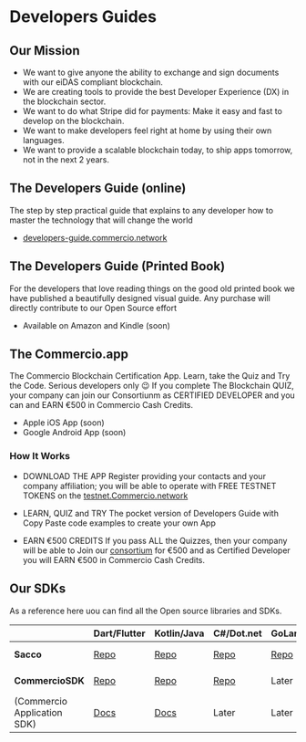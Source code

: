 # Developers Guides

## Our Mission
* We want to give anyone the ability to exchange and sign documents with our eiDAS compliant blockchain.
* We are creating tools to provide the best Developer Experience (DX) in the blockchain sector.
* We want to do what Stripe did for payments: Make it easy and fast to develop on the blockchain.  
* We want to make developers feel right at home by using their own languages. 
* We want to provide a scalable blockchain today, to ship apps tomorrow, not in the next 2 years.

## The Developers Guide (online)
The step by step practical guide that explains to any developer how to master the technology that will change the world

* [developers-guide.commercio.network](https://developers-guide.commercio.network)


## The Developers Guide (Printed Book)
For the developers that love reading things on the good old printed book we have published a beautifully designed visual guide. Any purchase will directly contribute to our Open Source effort 

* Available on Amazon and Kindle (soon)

## The Commercio.app
The Commercio Blockchain Certification App.  Learn, take the Quiz and Try the Code. Serious developers only 😉
If you complete The Blockchain QUIZ, your company can join our Consortiunm as CERTIFIED DEVELOPER and you can and EARN €500 in Commercio Cash Credits.

* Apple iOS App (soon)
* Google Android App (soon)

### How It Works

* DOWNLOAD THE APP Register providing your contacts and your company affiliation; you will be able to operate with FREE TESTNET TOKENS on the [testnet.Commercio.network](https://testnet.Commercio.network)

* LEARN, QUIZ and TRY  The pocket version of Developers Guide with Copy Paste code examples to create your own App

* EARN €500 CREDITS If you pass ALL the Quizzes, then your company will be able to Join our [consortium](https://commercioconsortium.org) for €500 and as Certified Developer you will EARN €500 in Commercio Cash Credits.


## Our SDKs 

As a reference here uou can find all the Open source libraries and SDKs.


|  | Dart/Flutter | Kotlin/Java | C#/Dot.net | GoLang | C++ | Phyton | Rust |
| ------ | ------ | ------ | ------ | ------ | ------ | ------ | ------ |
| **Sacco**  | [Repo](https://github.com/commercionetwork/sacco.dart) | [Repo](https://github.com/commercionetwork/sacco.kt) | [Repo](https://github.com/commercionetwork/sacco.cs) |  [Repo](https://github.com/commercionetwork/sacco.go) | Help us | Help us | Help us |
| **CommercioSDK**  | [Repo](https://github.com/commercionetwork/commercio-sdk.dart) | [Repo](https://github.com/commercionetwork/commercio-sdk.kt) | [Repo](https://github.com/commercionetwork/commercio-sdk.cs) | Later | Help us | Help us | Help us | 
| (Commercio Application SDK) | [Docs](https://dart.sdk.docs.commercio.network) | [Docs](https://kt.sdk.docs.commercio.network) | Later | Later | Help us | Help us | Help us |


